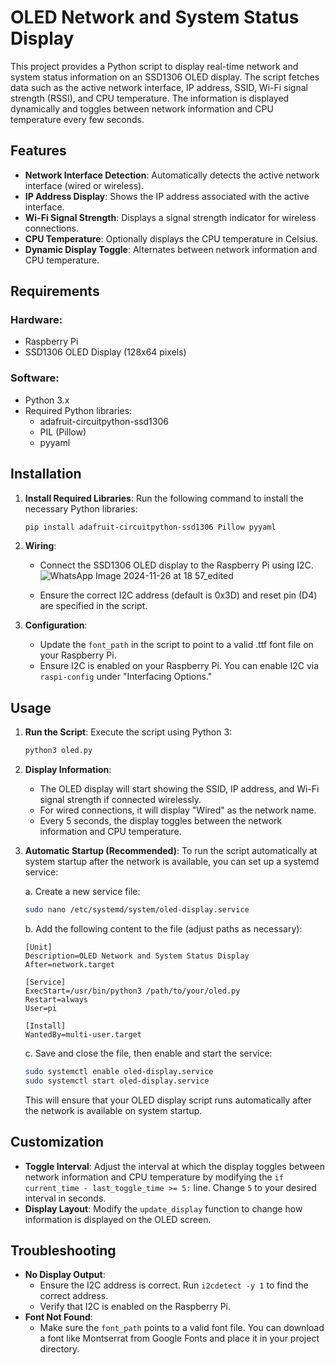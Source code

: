 # OLED Network and System Status Display

This project provides a Python script to display real-time network and system status information on an SSD1306 OLED display. The script fetches data such as the active network interface, IP address, SSID, Wi-Fi signal strength (RSSI), and CPU temperature. The information is displayed dynamically and toggles between network information and CPU temperature every few seconds.

## Features

- **Network Interface Detection**: Automatically detects the active network interface (wired or wireless).
- **IP Address Display**: Shows the IP address associated with the active interface.
- **Wi-Fi Signal Strength**: Displays a signal strength indicator for wireless connections.
- **CPU Temperature**: Optionally displays the CPU temperature in Celsius.
- **Dynamic Display Toggle**: Alternates between network information and CPU temperature.

## Requirements

### Hardware:
- Raspberry Pi
- SSD1306 OLED Display (128x64 pixels)

### Software:
- Python 3.x
- Required Python libraries:
  - adafruit-circuitpython-ssd1306
  - PIL (Pillow)
  - pyyaml

## Installation

1. **Install Required Libraries**: Run the following command to install the necessary Python libraries:

   ```bash
   pip install adafruit-circuitpython-ssd1306 Pillow pyyaml
   ```

2. **Wiring**:
   - Connect the SSD1306 OLED display to the Raspberry Pi using I2C.
     ![WhatsApp Image 2024-11-26 at 18 57_edited](https://github.com/user-attachments/assets/5e1ff0fb-b704-4cd6-b4a3-3521ce9d9232)

   - Ensure the correct I2C address (default is 0x3D) and reset pin (D4) are specified in the script.

3. **Configuration**:
   - Update the `font_path` in the script to point to a valid .ttf font file on your Raspberry Pi.
   - Ensure I2C is enabled on your Raspberry Pi. You can enable I2C via `raspi-config` under "Interfacing Options."

## Usage

1. **Run the Script**: Execute the script using Python 3:

   ```bash
   python3 oled.py
   ```

2. **Display Information**:
   - The OLED display will start showing the SSID, IP address, and Wi-Fi signal strength if connected wirelessly.
   - For wired connections, it will display "Wired" as the network name.
   - Every 5 seconds, the display toggles between the network information and CPU temperature.

3. **Automatic Startup (Recommended)**:
   To run the script automatically at system startup after the network is available, you can set up a systemd service:

   a. Create a new service file:
      ```bash
      sudo nano /etc/systemd/system/oled-display.service
      ```

   b. Add the following content to the file (adjust paths as necessary):
      ```
      [Unit]
      Description=OLED Network and System Status Display
      After=network.target

      [Service]
      ExecStart=/usr/bin/python3 /path/to/your/oled.py
      Restart=always
      User=pi

      [Install]
      WantedBy=multi-user.target
      ```

   c. Save and close the file, then enable and start the service:
      ```bash
      sudo systemctl enable oled-display.service
      sudo systemctl start oled-display.service
      ```

   This will ensure that your OLED display script runs automatically after the network is available on system startup.

## Customization

- **Toggle Interval**: Adjust the interval at which the display toggles between network information and CPU temperature by modifying the `if current_time - last_toggle_time >= 5:` line. Change `5` to your desired interval in seconds.
- **Display Layout**: Modify the `update_display` function to change how information is displayed on the OLED screen.

## Troubleshooting

- **No Display Output**:
  - Ensure the I2C address is correct. Run `i2cdetect -y 1` to find the correct address.
  - Verify that I2C is enabled on the Raspberry Pi.
- **Font Not Found**:
  - Make sure the `font_path` points to a valid font file. You can download a font like Montserrat from Google Fonts and place it in your project directory.


